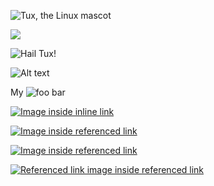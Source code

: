 ![Tux, the Linux mascot](/assets/images/tux.png)

![](/assets/favicon.ico)

![Hail Tux!](/assets/images/tux.png "Use linux, don't be crazy")

![Alt text][1]

My ![foo bar](/path/to/train.jpg "title")

[![Image inside inline link](https://image.ext)](https://link.ext)

[![Image inside referenced link](https://image.ext)][2]

[![Image inside referenced link](https://image.ext)][2]

[![Referenced link image inside referenced link][3]][4]

[1]: url/to/image "Optional title attribute"
[2]: https://link-2.ext
[3]: https://image-3.ext
[4]: https://link-4.ext 'Referenced link image with title'
